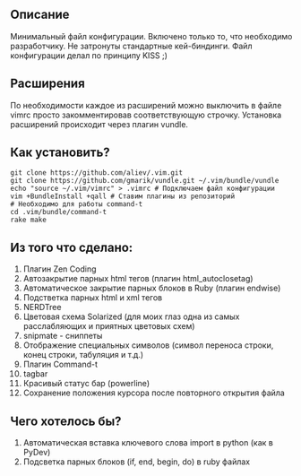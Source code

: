 ## Описание

Минимальный файл конфигурации.
Включено только то, что необходимо разработчику.
Не затронуты стандартные кей-биндинги. Файл конфигурации делал по принципу KISS ;)

## Расширения

По необходимости каждое из расширений можно выключить в файле vimrc просто закомментировав соответствующую строчку.
Установка расширений происходит через плагин vundle.

## Как установить?

```
git clone https://github.com/aliev/.vim.git
git clone https://github.com/gmarik/vundle.git ~/.vim/bundle/vundle
echo "source ~/.vim/vimrc" > .vimrc # Подключаем файл конфигурации
vim +BundleInstall +qall # Ставим плагины из репозиторий
# Необходимо для работы command-t
cd .vim/bundle/command-t
rake make
```

## Из того что сделано:
1. Плагин Zen Coding
2. Автозакрытие парных html тегов (плагин html_autoclosetag)
3. Автоматическое закрытие парных блоков в Ruby (плагин endwise)
4. Подстветка парных html и xml тегов
5. NERDTree
6. Цветовая схема Solarized (для моих глаз одна из самых расслабляющих и приятных цветовых схем)
7. snipmate - сниппеты
8. Отображение специальных символов (символ переноса строки, конец строки, табуляция и т.д.)
9. Плагин Command-t
10. tagbar
11. Красивый статус бар (powerline)
12. Сохранение положения курсора после повторного открытия файла

## Чего хотелось бы?
1. Автоматическая вставка ключевого слова import в python (как в PyDev)
2. Подсветка парных блоков (if, end, begin, do) в ruby файлах
